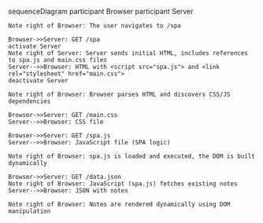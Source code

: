 sequenceDiagram
    participant Browser
    participant Server

    Note right of Browser: The user navigates to /spa

    Browser->>Server: GET /spa
    activate Server
    Note right of Server: Server sends initial HTML, includes references to spa.js and main.css files
    Server-->>Browser: HTML with <script src="spa.js"> and <link rel="stylesheet" href="main.css">
    deactivate Server

    Note right of Browser: Browser parses HTML and discovers CSS/JS dependencies

    Browser->>Server: GET /main.css
    Server-->>Browser: CSS file

    Browser->>Server: GET /spa.js
    Server-->>Browser: JavaScript file (SPA logic)

    Note right of Browser: spa.js is loaded and executed, the DOM is built dynamically

    Browser->>Server: GET /data.json
    Note right of Browser: JavaScript (spa.js) fetches existing notes 
    Server-->>Browser: JSON with notes

    Note right of Browser: Notes are rendered dynamically using DOM manipulation


